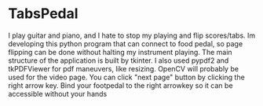 # TabsPedal
I play guitar and piano, and I hate to stop my playing and flip scores/tabs. Im developing this python program that can connect to food pedal, so page flipping can be done without halting my instrument playing. 
The main structure of the application is built by tkinter. I also used pypdf2 and tkPDFViewer for pdf maneuvers, like resizing. OpenCV will probably be used for the video page.
You can click "next page" button by clicking the right arrow key. Bind your footpedal to the right arrowkey so it can be accessible without your hands
